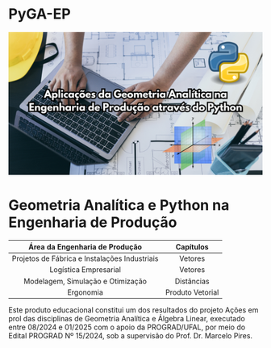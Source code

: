 # PyGA-EP
![PyGA-EP.png](PyGA-EP.png)

# Geometria Analítica e Python na Engenharia de Produção

 <div align="center">
   
|        **Área da Engenharia de Produção**        |   **Capítulos**  |
|:------------------------------------------------:|:----------------:|
| Projetos de Fábrica e Instalações Industriais    |      Vetores     |
|               Logística Empresarial              |      Vetores     |
|         Modelagem, Simulação e Otimização        |    Distâncias    |
|                     Ergonomia                    | Produto Vetorial |

</div>
Este produto educacional constitui um dos resultados do projeto Ações em prol das disciplinas de Geometria Analítica e Álgebra Linear, executado entre 08/2024 e 01/2025 com o apoio da PROGRAD/UFAL, por meio do Edital PROGRAD Nº 15/2024, sob a supervisão do Prof. Dr. Marcelo Pires.

